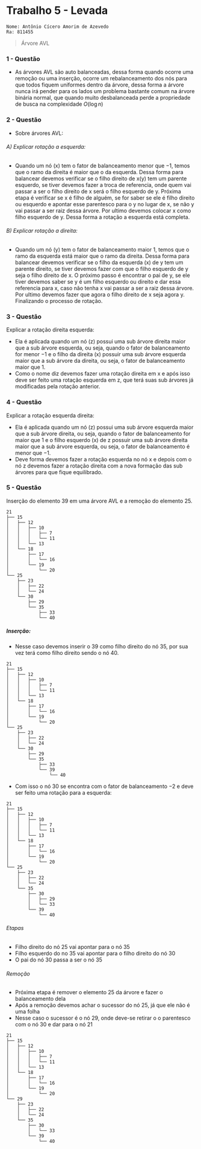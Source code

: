 # Trabalho 5 - Levada 
    Nome: Antônio Cícero Amorim de Azevedo
    Ra: 811455 
> Árvore AVL
### 1 - Questão 
- As árvores AVL são auto balanceadas, dessa forma quando ocorre uma remoção ou
uma inserção, ocorre um rebalanceamento dos nós para que todos fiquem uniformes
dentro da árvore, dessa forma a árvore nunca irá pender para os lados um problema 
bastante comum na árvore binária normal, que quando muito desbalanceada perde a 
propriedade de busca na complexidade $O(\log{n})$

### 2 - Questão
- Sobre árvores AVL:
###### A) Explicar rotação a esquerda:

- Quando um nó (x) tem o fator de balanceamento menor que $-1$, temos que o ramo da
direita é maior que o da esquerda. Dessa forma para balancear devemos verificar
se o filho direito de x(y) tem um parente esquerdo, se tiver devemos fazer a
troca de referencia, onde quem vai passar a ser o filho direito de x será o filho
esquerdo de y. Próxima etapa é verificar se x é filho de alguém, se for saber se
ele é filho direito ou esquerdo e apontar esse parentesco para o y no lugar de x,
se não y vai passar a ser raiz dessa árvore. Por ultimo devemos colocar x como 
filho esquerdo de y. Dessa forma a rotação a esquerda está completa.


###### B) Explicar rotação a direita:

- Quando um nó (y) tem o fator de balanceamento maior $1$, temos que o ramo da esquerda
está maior que o ramo da direita. Dessa forma para balancear devemos verificar se
o filho da esquerda (x) de y tem um parente direito, se tiver devemos fazer com
que o filho esquerdo de y seja o filho direito de x. O próximo passo é encontrar 
o pai de y, se ele tiver devemos saber se y é um filho esquerdo ou direito e dar
essa referencia para x, caso não tenha x vai passar a ser a raiz dessa árvore.
Por ultimo devemos fazer que agora o filho direito de x seja agora y. Finalizando
o processo de rotação.


### 3 - Questão
Explicar a rotação direita esquerda:
- Ela é aplicada quando um nó (z) possui uma sub árvore direita maior que a sub
árvore esquerda, ou seja, quando o fator de balanceamento for menor $-1$ e o filho
da direita (x) possuir uma sub árvore esquerda maior que a sub árvore da direita,
ou seja, o fator de balanceamento maior que $1$.
- Como o nome diz devemos fazer uma rotação direita em x e após isso deve ser feito
uma rotação esquerda em z, que terá suas sub árvores já modificadas pela rotação
anterior.


### 4 - Questão
Explicar a rotação esquerda direita:
- Ela é aplicada quando um nó (z) possui uma sub árvore esquerda maior que a sub
árvore direita, ou seja, quando o fator de balanceamento for maior que $1$ e o 
filho esquerdo (x) de z possuir uma sub árvore direita maior que a sub árvore esquerda,
ou seja, o fator de balanceamento é menor que $-1$.
- Deve forma devemos fazer a rotação esquerda no nó x e depois com o nó z devemos
fazer a rotação direita com a nova formação das sub árvores para que fique 
equilibrado.

### 5 - Questão
Inserção do elemento 39 em uma árvore AVL e a remoção do elemento 25.

```
21
├── 15
│   ├── 12
│   │   ├── 10
│   │   │   ├── 7
│   │   │   └── 11
│   │   └── 13
│   └── 18
│       ├── 17
│       │   └── 16
│       └── 19
│           └── 20
└── 25
    ├── 23
    │   ├── 22
    │   └── 24
    └── 30
        ├── 29
        └── 35
            ├── 33
            └── 40
```
##### Inserção:
- Nesse caso devemos inserir o $39$ como filho direito do nó 35, por sua vez terá
como filho direito sendo o nó $40$.
```
21
├── 15
│   ├── 12
│   │   ├── 10
│   │   │   ├── 7
│   │   │   └── 11
│   │   └── 13
│   └── 18
│       ├── 17
│       │   └── 16
│       └── 19
│           └── 20
└── 25
    ├── 23
    │   ├── 22
    │   └── 24
    └── 30
        ├── 29
        └── 35
            ├── 33
            └── 39
                └── 40
```

- Com isso o nó $30$ se encontra com o fator de balanceamento $-2$ e deve ser 
feito uma rotação para a esquerda:
```
21
├── 15
│   ├── 12
│   │   ├── 10
│   │   │   ├── 7
│   │   │   └── 11
│   │   └── 13
│   └── 18
│       ├── 17
│       │   └── 16
│       └── 19
│           └── 20
└── 25
    ├── 23
    │   ├── 22
    │   └── 24
    └── 35
        ├── 30
        │   ├── 29
        │   └── 33
        └── 39
            └── 40
```
###### Etapas
- Filho direito do nó $25$ vai apontar para o nó $35$
- Filho esquerdo do no $35$ vai apontar para o filho direito do nó $30$
- O pai do nó $30$ passa a ser o nó $35$

###### Remoção
- Próxima etapa é remover o elemento $25$ da árvore e fazer o balanceamento dela
- Após a remoção devemos achar o sucessor do nó $25$, já que ele não é uma folha
- Nesse caso o sucessor é o nó $29$, onde deve-se retirar o o parentesco com o
nó $30$ e dar para o nó $21$
```
21
├── 15
│   ├── 12
│   │   ├── 10
│   │   │   ├── 7
│   │   │   └── 11
│   │   └── 13
│   └── 18
│       ├── 17
│       │   └── 16
│       └── 19
│           └── 20
└── 29
    ├── 23
    │   ├── 22
    │   └── 24
    └── 35
        ├── 30
        │   └── 33
        └── 39
            └── 40
```
